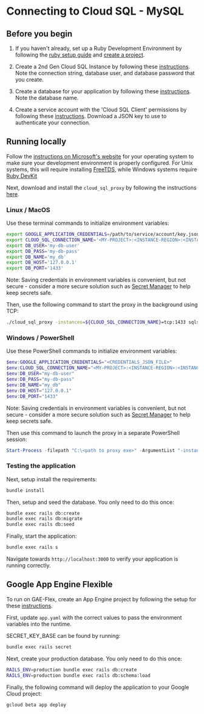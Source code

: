 # Connecting to Cloud SQL - MySQL

## Before you begin

1. If you haven't already, set up a Ruby Development Environment by following the [ruby setup guide](https://cloud.google.com/ruby/docs/setup) and 
[create a project](https://cloud.google.com/resource-manager/docs/creating-managing-projects#creating_a_project).

1. Create a 2nd Gen Cloud SQL Instance by following these 
[instructions](https://cloud.google.com/sql/docs/mysql/create-instance). Note the connection string,
database user, and database password that you create.

1. Create a database for your application by following these 
[instructions](https://cloud.google.com/sql/docs/mysql/create-manage-databases). Note the database
name. 

1. Create a service account with the 'Cloud SQL Client' permissions by following these 
[instructions](https://cloud.google.com/sql/docs/mysql/connect-external-app#4_if_required_by_your_authentication_method_create_a_service_account).
Download a JSON key to use to authenticate your connection. 



## Running locally

Follow the [instructions on Microsoft's website](https://docs.microsoft.com/en-us/sql/connect/ruby/step-1-configure-development-environment-for-ruby-development?view=sql-server-ver15) for your operating system to make sure your development environment is properly configured. For Unix systems, this will require installing [FreeTDS](https://www.freetds.org/index.html), while Windows systems require [Ruby DevKit](https://rubyinstaller.org/downloads/)

Next, download and install the `cloud_sql_proxy` by
following the instructions
[here](https://cloud.google.com/sql/docs/sqlserver/authorize-proxy#installing_the).

### Linux / MacOS
Use these terminal commands to initialize environment variables:
```bash
export GOOGLE_APPLICATION_CREDENTIALS=/path/to/service/account/key.json
export CLOUD_SQL_CONNECTION_NAME='<MY-PROJECT>:<INSTANCE-REGION>:<INSTANCE-NAME>'
export DB_USER='my-db-user'
export DB_PASS='my-db-pass'
export DB_NAME='my_db'
export DB_HOST='127.0.0.1'
export DB_PORT='1433'
```
Note: Saving credentials in environment variables is convenient, but not secure - consider a more
secure solution such as [Secret Manager](https://cloud.google.com/secret-manager/docs/overview) to
help keep secrets safe.

Then, use the following command to start the proxy in the background using TCP:
```bash
./cloud_sql_proxy -instances=${CLOUD_SQL_CONNECTION_NAME}=tcp:1433 sqlserver -u ${DB_USER} --host 127.0.0.1 &
```

### Windows / PowerShell
Use these PowerShell commands to initialize environment variables:
```powershell
$env:GOOGLE_APPLICATION_CREDENTIALS="<CREDENTIALS_JSON_FILE>"
$env:CLOUD_SQL_CONNECTION_NAME="<MY-PROJECT>:<INSTANCE-REGION>:<INSTANCE-NAME>"
$env:DB_USER="my-db-user"
$env:DB_PASS="my-db-pass"
$env:DB_NAME="my_db"
$env:DB_HOST="127.0.0.1"
$env:DB_PORT="1433"
```
Note: Saving credentials in environment variables is convenient, but not secure - consider a more
secure solution such as [Secret Manager](https://cloud.google.com/secret-manager/docs/overview) to
help keep secrets safe.

Then use this command to launch the proxy in a separate PowerShell session:
```powershell
Start-Process -filepath "C:\<path to proxy exe>" -ArgumentList "-instances=<MY-PROJECT>:<INSTANCE-REGION>:<INSTANCE-NAME>=tcp:1433 -credential_file=<CREDENTIALS_JSON_FILE>"
```

### Testing the application

Next, setup install the requirements:
```bash
bundle install
```

Then, setup and seed the database. You only need to do this once:
```bash
bundle exec rails db:create
bundle exec rails db:migrate
bundle exec rails db:seed
```

Finally, start the application:
```bash
bundle exec rails s
```

Navigate towards `http://localhost:3000` to verify your application is running correctly.

## Google App Engine Flexible

To run on GAE-Flex, create an App Engine project by following the setup for these 
[instructions](https://cloud.google.com/appengine/docs/flexible/ruby/quickstart).

First, update `app.yaml` with the correct values to pass the environment 
variables into the runtime.

SECRET_KEY_BASE can be found by running:
```bash
bundle exec rails secret
```

Next, create your production database. You only need to do this once:
```bash
RAILS_ENV=production bundle exec rails db:create
RAILS_ENV=production bundle exec rails db:schema:load
```

Finally, the following command will deploy the application to your Google Cloud project:
```bash
gcloud beta app deploy
```
